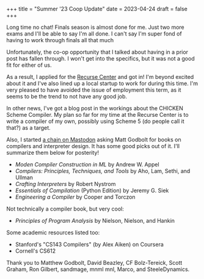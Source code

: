 +++
title = "Summer '23 Coop Update"
date = 2023-04-24
draft = false
+++

Long time no chat! Finals season is almost done for me. Just two more exams and
I'll be able to say I'm all done. I can't say I'm super fond of having to work
through finals all that much 

Unfortunately, the co-op opportunity that I talked about having in a prior post
has fallen through. I won't get into the specifics, but it was not a good fit
for either of us.

As a result, I applied for the [Recurse Center](https://recurse.com) and got in! I'm beyond excited
about it and I've also lined up a local startup to work for during this time.
I'm very pleased to have avoided the issue of employment this term, as it seems
to be the trend to not have any good job.

In other news, I've got a blog post in the workings about the CHICKEN Scheme
Compiler. My plan so far for my time at the Recurse Center is to write a
compiler of my own, possibly using Scheme 5 (do people call it that?) as a
target. 

Also, I started [a chain on Mastodon](https://mastodon.social/@aidenfoxivey/110243666746755004) asking Matt Godbolt
for books on compilers and interpreter design. It has some good picks out of it.
I'll summarize them below for posterity!

- *Moden Compiler Construction in ML* by Andrew W. Appel
- *Compilers: Principles, Techniques, and Tools* by Aho, Lam, Sethi, and Ullman
- *Crafting Interpreters* by Robert Nystrom
- *Essentials of Compilation* (Python Edition) by Jeremy G. Siek
- *Engineering a Compiler* by Cooper and Torczon

Not technically a compiler book, but very cool:
- *Principles of Program Analysis* by Nielson, Nielson, and Hankin

Some academic resources listed too:
- Stanford's "CS143 Compilers" (by Alex Aiken) on Coursera
- Cornell's CS612

Thank you to Matthew Godbolt, David Beazley, CF Bolz-Tereick, Scott Graham, Ron Gilbert,
sandmage, mnml mnl, Marco, and SteeleDynamics.